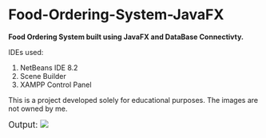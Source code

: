 # Food-Ordering-System-JavaFX

<b>Food Ordering System built using JavaFX and DataBase Connectivty. </b>

IDEs used:
  1. NetBeans IDE 8.2
  2. Scene Builder
  3. XAMPP Control Panel
  
  This is a project developed solely for educational purposes. The images are not owned by me. 
  
 <big> Output: </big>
 <img src="F:\Winter Sem 2019-20 Notes\G1. JAVA\Digital Assignment\Writeup\Page1.png">
  
